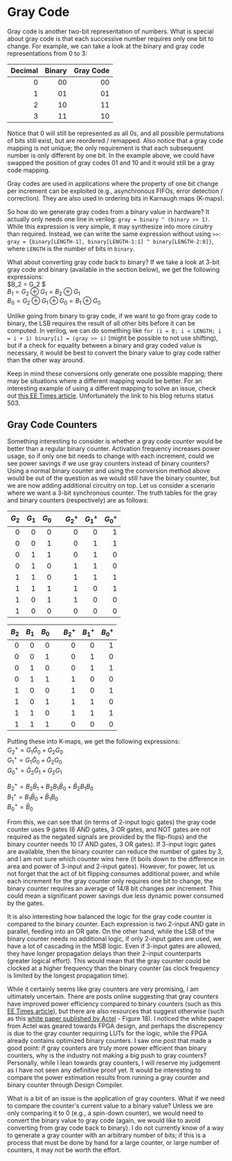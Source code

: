 # Gray Code
Gray code is another two-bit representation of numbers. What is special about gray code is that each successive number requires only one bit to change. For example, we can take a look at the binary and gray code representations from 0 to 3:

|Decimal|Binary|Gray Code|
|------:|-----:|--------:|
|      0|    00|       00|
|      1|    01|       01|
|      2|    10|       11|
|      3|    11|       10|

Notice that 0 will still be represented as all 0s, and all possible permutations of bits still exist, but are reordered / remapped. Also notice that a gray code mapping is not unique; the only requirement is that each subsequent number is only different by one bit. In the example above, we could have swapped the position of gray codes 01 and 10 and it would still be a gray code mapping.

Gray codes are used in applications where the property of one bit change per increment can be exploited (e.g., asynchronous FIFOs, error detection / correction). They are also used in ordering bits in Karnaugh maps (K-maps). 

So how do we generate gray codes from a binary value in hardware? It actually only needs one line in verilog: `gray = binary ^ (binary >> 1)`. While this expression is very simple, it may synthesize into more ciruitry than required. Instead, we can write the same expression without using `>>`: `gray = {binary[LENGTH-1], binary[LENGTH-1:1] ^ binary[LENGTH-2:0]}`, where `LENGTH` is the number of bits in `binary`.

What about converting gray code back to binary? If we take a look at 3-bit gray code and binary (available in the section below), we get the following expressions:  
$B_2 = G_2 $  
$B_1 = G_2 \oplus G_1 = B_2 \oplus G_1$  
$B_0 = G_2 \oplus G_1 \oplus G_0 = B_1 \oplus G_0$  

Unlike going from binary to gray code, if we want to go from gray code to binary, the LSB requires the result of all other bits before it can be computed. In verilog, we can do something like `for (i = 0; i < LENGTH; i = i + 1) binary[i] = (gray >> i)` (might be possible to not use shifting), but if a check for equality between a binary and gray coded value is necessary, it would be best to convert the binary value to gray code rather than the other way around.

Keep in mind these conversions only generate one possible mapping; there may be situations where a different mapping would be better. For an interesting example of using a different mapping to solve an issue, check out [this EE Times article](https://www.eetimes.com/yet-another-gray-code-conundrum-part-1/). Unfortunately the link to his blog returns status 503.

## Gray Code Counters
Something interesting to consider is whether a gray code counter would be better than a regular binary counter. Activation frequency increases power usage, so if only one bit needs to change with each increment, could we see power savings if we use gray counters instead of binary counters? Using a normal binary counter and using the conversion method above would be out of the question as we would still have the binary counter, but we are now adding additional circuitry on top. Let us consider a scenario where we want a 3-bit synchronous counter. The truth tables for the gray and binary counters (respectively) are as follows:

|$G_2$|$G_1$|$G_0$| |$G_2^+$|$G_1^+$|$G_0^+$|
|----:|---:|-----:|-|------:|------:|------:|
|    0|   0|     0| |      0|      0|      1|
|    0|   0|     1| |      0|      1|      1|
|    0|   1|     1| |      0|      1|      0|
|    0|   1|     0| |      1|      1|      0|
|    1|   1|     0| |      1|      1|      1|
|    1|   1|     1| |      1|      0|      1|
|    1|   0|     1| |      1|      0|      0|
|    1|   0|     0| |      0|      0|      0|

|$B_2$|$B_1$|$B_0$| |$B_2^+$|$B_1^+$|$B_0^+$|
|----:|---:|-----:|-|------:|------:|------:|
|    0|   0|     0| |      0|      0|      1|
|    0|   0|     1| |      0|      1|      0|
|    0|   1|     0| |      0|      1|      1|
|    0|   1|     1| |      1|      0|      0|
|    1|   0|     0| |      1|      0|      1|
|    1|   0|     1| |      1|      1|      0|
|    1|   1|     0| |      1|      1|      1|
|    1|   1|     1| |      0|      0|      0|

Putting these into K-maps, we get the following expressions:  
$G_2^+ = G_1\bar{G}_0 + G_2G_0$  
$G_1^+ = G_1\bar{G}_0 + \bar{G}_2G_0$  
$G_0^+ = \bar{G}_2\bar{G}_1 + G_2G_1$  

$B_2^+ = B_2\bar{B}_1 + B_2B_1\bar{B}_0 + \bar{B}_2B_1B_0$  
$B_1^+ = B_1\bar{B}_0 + \bar{B}_1B_0$  
$B_0^+ = \bar{B}_0$  

From this, we can see that (in terms of 2-input logic gates) the gray code counter uses 9 gates (6 AND gates, 3 OR gates, and NOT gates are not required as the negated signals are provided by the flip-flops) and the binary counter needs 10 (7 AND gates, 3 OR gates). If 3-input logic gates are available, then the binary counter can reduce the number of gates by 3, and I am not sure which counter wins here (it boils down to the difference in area and power of 3-input and 2-input gates). However, for power, let us not forget that the act of bit flipping consumes additional power, and while each increment for the gray counter only requires one bit to change, the binary counter requires an average of $14/8$ bit changes per increment. This could mean a significant power savings due less dynamic power consumed by the gates.

It is also interesting how balanced the logic for the gray code counter is compared to the binary counter. Each expression is two 2-input AND gate in parallel, feeding into an OR gate. On the other hand, while the LSB of the binary counter needs no additional logic, if only 2-input gates are used, we have a lot of cascading in the MSB logic. Even if 3-input gates are allowed, they have longer propagation delays than their 2-input counterparts (greater logical effort). This would mean that the gray counter could be clocked at a higher frequency than the binary counter (as clock frequency is limited by the longest propagation time).

While it certainly seems like gray counters are very promising, I am ultimately uncertain. There are posts online suggesting that gray counters have improved power efficiency compared to binary counters (such as this [EE Times article](https://www.eetimes.com/gray-code-fundamentals-part-2/)), but there are also resources that suggest otherwise (such as this [white paper published by Actel](https://www.microsemi.com/document-portal/doc_view/131579-power-aware-fpga-design-white-paper) - Figure 18). I noticed the white paper from Actel was geared towards FPGA design, and perhaps the discrepency is due to the gray counter requiring LUTs for the logic, while the FPGA already contains optimized binary counters. I saw one post that made a good point: if gray counters are truly more power efficient than binary counters, why is the industry not making a big push to gray counters? Personally, while I lean towards gray counters, I will reserve my judgement as I have not seen any definitive proof yet. It would be interesting to compare the power estimation results from running a gray counter and binary counter through Design Compiler.

What is a bit of an issue is the application of gray counters. What if we need to compare the counter's current value to a binary value? Unless we are only comparing it to 0 (e.g., a spin-down counter), we would need to convert the binary value to gray code (again, we would like to avoid converting from gray code back to binary). I do not currently know of a way to generate a gray counter with an arbitrary number of bits; if this is a process that must be done by hand for a large counter, or large number of counters, it may not be worth the effort.
